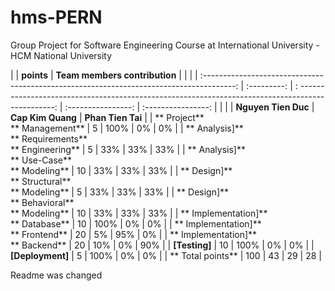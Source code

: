 # hms-PERN

Group Project for Software Engineering Course at International University - HCM National University

| | **points**  | **Team members contribution**                                                                     | |
| | :--------------------------------------------------------------------------------------: | :---------: | :
-----------------------------------------------------------------------------------------------: | :----------------:
| :----------------: | | | | **Nguyen Tien Duc**
| **Cap Kim Quang**  | **Phan Tien Tai**  | | **
Project** <br> ** Management**                                                         | 5 | 100% | 0% | 0% | | **
Analysis]** <br> ** Requirements** <br> ** Engineering**                               | 5 | 33% | 33% | 33% | | **
Analysis]** <br> ** Use-Case** <br> ** Modeling**                                      | 10 | 33% | 33% | 33% | | **
Design]** <br> ** Structural** <br> ** Modeling**                                      | 5 | 33% | 33% | 33% | | **
Design]** <br> ** Behavioral** <br> ** Modeling**                                      | 10 | 33% | 33% | 33% | | **
Implementation]** <br> ** Database**                                                   | 10 | 100% | 0% | 0% | | **
Implementation]** <br> ** Frontend**                                                   | 20 | 5% | 95% | 0% | | **
Implementation]** <br> ** Backend**                                                    | 20 | 10% | 0% | 90% |
| **[Testing]**                                                                            | 10 | 100% | 0% | 0% |
| **[Deployment]**                                                                         | 5 | 100% | 0% | 0% | | **
Total points**                                                                         | 100 | 43 | 29 | 28 |

Readme was changed


